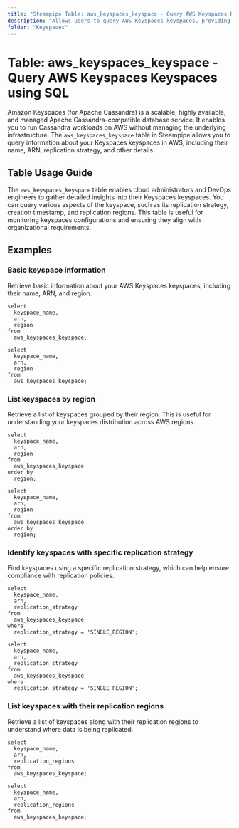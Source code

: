 ```yaml
---
title: "Steampipe Table: aws_keyspaces_keyspace - Query AWS Keyspaces Keyspaces using SQL"
description: "Allows users to query AWS Keyspaces keyspaces, providing detailed information on replication strategies, creation timestamps, and regions."
folder: "Keyspaces"
---
```


# Table: aws_keyspaces_keyspace - Query AWS Keyspaces Keyspaces using SQL

Amazon Keyspaces (for Apache Cassandra) is a scalable, highly available, and managed Apache Cassandra-compatible database service. It enables you to run Cassandra workloads on AWS without managing the underlying infrastructure. The `aws_keyspaces_keyspace` table in Steampipe allows you to query information about your Keyspaces keyspaces in AWS, including their name, ARN, replication strategy, and other details.

## Table Usage Guide

The `aws_keyspaces_keyspace` table enables cloud administrators and DevOps engineers to gather detailed insights into their Keyspaces keyspaces. You can query various aspects of the keyspace, such as its replication strategy, creation timestamp, and replication regions. This table is useful for monitoring keyspaces configurations and ensuring they align with organizational requirements.

## Examples

### Basic keyspace information
Retrieve basic information about your AWS Keyspaces keyspaces, including their name, ARN, and region.

```sql+postgres
select
  keyspace_name,
  arn,
  region
from
  aws_keyspaces_keyspace;
```

```sql+sqlite
select
  keyspace_name,
  arn,
  region
from
  aws_keyspaces_keyspace;
```

### List keyspaces by region
Retrieve a list of keyspaces grouped by their region. This is useful for understanding your keyspaces distribution across AWS regions.

```sql+postgres
select
  keyspace_name,
  arn,
  region
from
  aws_keyspaces_keyspace
order by
  region;
```

```sql+sqlite
select
  keyspace_name,
  arn,
  region
from
  aws_keyspaces_keyspace
order by
  region;
```

### Identify keyspaces with specific replication strategy
Find keyspaces using a specific replication strategy, which can help ensure compliance with replication policies.

```sql+postgres
select
  keyspace_name,
  arn,
  replication_strategy
from
  aws_keyspaces_keyspace
where
  replication_strategy = 'SINGLE_REGION';
```

```sql+sqlite
select
  keyspace_name,
  arn,
  replication_strategy
from
  aws_keyspaces_keyspace
where
  replication_strategy = 'SINGLE_REGION';
```

### List keyspaces with their replication regions
Retrieve a list of keyspaces along with their replication regions to understand where data is being replicated.

```sql+postgres
select
  keyspace_name,
  arn,
  replication_regions
from
  aws_keyspaces_keyspace;
```

```sql+sqlite
select
  keyspace_name,
  arn,
  replication_regions
from
  aws_keyspaces_keyspace;
```